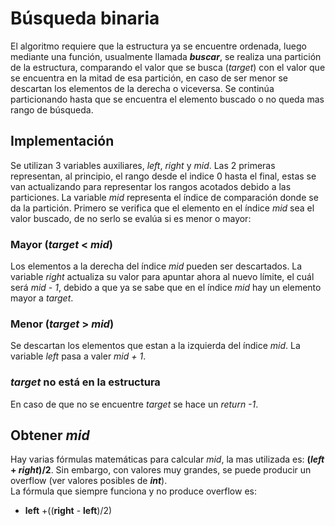 # Búsqueda binaria
El algoritmo requiere que la estructura ya se encuentre ordenada, luego mediante una función,
usualmente llamada ___buscar___, se realiza una partición de la estructura, comparando el valor
que se busca (_target_) con el valor que se encuentra en la mitad de esa partición, en caso de ser 
menor se descartan los elementos de la derecha o viceversa. Se continúa particionando hasta que se 
encuentra el elemento buscado o no queda mas rango de búsqueda.

## Implementación
Se utilizan 3 variables auxiliares, _left_, _right_ y _mid_. Las 2 primeras representan, al principio,
el rango desde el indice 0 hasta el final, estas se van actualizando para representar los rangos
acotados debido a las particiones. La variable _mid_ representa el índice de comparación donde se da 
la partición. Primero se verifica que el elemento en el índice _mid_ sea el valor buscado, de no serlo 
se evalúa si es menor o mayor:

### Mayor (_target_ < _mid_)
Los elementos a la derecha del índice _mid_ pueden ser descartados. La variable _right_ actualiza su
valor para apuntar ahora al nuevo límite, el cuál será _mid - 1_, debido a que ya se sabe que en el índice
_mid_ hay un elemento mayor a _target_.

### Menor (_target_ > _mid_)
Se descartan los elementos que estan a la izquierda del índice _mid_. La variable _left_ pasa a valer
_mid + 1_.

### _target_ no está en la estructura
En caso de que no se encuentre _target_ se hace un _return -1_.

## Obtener _mid_
Hay varias fórmulas matemáticas para calcular _mid_, la mas utilizada es: 
__(_left_ + _right_)/2__. Sin embargo, con valores muy grandes, se puede producir un overflow (ver valores posibles de
___int___). <br>
La fórmula que siempre funciona y no produce overflow es: <br>
* __left__ +((__right__ - __left__)/2)
